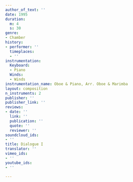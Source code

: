 ```yaml
---
author_of_text: ''
date: 1995
duration:
  m: 4
  s: 30
genre:
- Chamber
history:
- performer: ''
  timeplaces:
  - ''
instrumentation:
  Keyboard:
  - Piano
  Winds:
  - Winds
instrumentation_name: Oboe & Piano, Arr. Oboe & Marimba
layout: composition
n_instruments: 2
publisher: ''
publisher_link: ''
reviews:
- date: ''
  link: ''
  publication: ''
  quote: ''
  reviewer: ''
soundcloud_ids:
- ''
title: Dialogue I
translator: ''
vimeo_ids:
- ''
youtube_ids:
- ''

---
```


